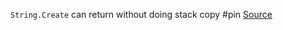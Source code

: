 `String.Create` can return without doing stack copy
#pin
[Source](https://www.meziantou.net/some-performance-tricks-with-dotnet-strings.htm)